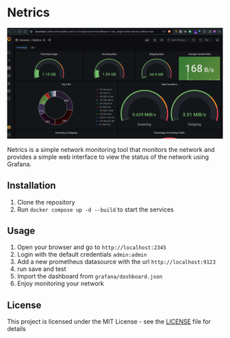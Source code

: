 # Netrics
<!-- image  from grafana/image.png -->
![Netrics](grafana/image.png)

Netrics is a simple network monitoring tool that monitors the network and provides a simple web interface to view the status of the network using Grafana.

## Installation

1. Clone the repository
2. Run `docker compose up -d --build` to start the services

## Usage

1. Open your browser and go to `http://localhost:2345`
2. Login with the default credentials `admin:admin`
3. Add a new prometheus datasource with the url `http://localhost:9123`
4. run save and test
5. Import the dashboard from `grafana/dashboard.json`
6. Enjoy monitoring your network

## License

This project is licensed under the MIT License - see the [LICENSE](LICENSE) file for details
